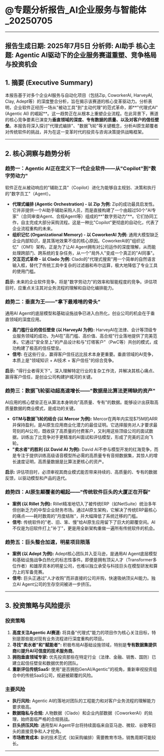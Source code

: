 # @专题分析报告_AI企业服务与智能体_20250705

---
**报告生成日期:** 2025年7月5日
**分析师:** AI助手
**核心主题:** Agentic AI驱动下的企业服务赛道重塑、竞争格局与投资机会
---

## 1. 摘要 (Executive Summary)

本报告基于对多个企业AI服务与自动化项目（包括Zip, CoworkerAI, HarveyAI, Clay, Adept等）的深度整合分析，旨在揭示该赛道的核心变革驱动力。分析表明，企业软件正经历一场从"被动工具"到"主动代理"的范式革命，即**"代理式AI" (Agentic AI) 的崛起**。这一趋势正在从根本上重塑企业流程。在此背景下，赛道的核心竞争要素已演变为**垂直领域的深度、专有数据的质量、以及对客户的信任壁垒**。本报告将深入探讨"代理式编排"、"数据飞轮"等关键概念，分析AI原生颠覆者对传统软件的挑战，并为在这一变革时代的投资与咨询决策提供战略框架。

---

## 2. 核心洞察与趋势分析

### 趋势一：Agentic AI正在定义下一代企业软件——从"Copilot"到"数字劳动力"

软件正在从被动响应的"辅助工具"（Copilot）进化为能够自主规划、决策和执行的"数字员工"（Agent）。

*   **代理式编排 (Agentic Orchestration) - 以 Zip 为例:** Zip的成功最具启发性。它并非提供一个AI助手辅助采购人员，而是直接构建了一个由超过50个"AI专家"（合同审查Agent、合规Agent等）组成的**"数字劳动力"**。它们协同工作，自主完成大部分采购流程。这是一种比"Copilot"更彻底的自动化，代表了企业流程重构的未来。
*   **组织记忆 (Organizational Memory) - 以 CoworkerAI 为例:** 通用大模型缺乏企业内部知识，是其落地效果不佳的核心原因。CoworkerAI的"组织记忆"（OM1）架构，正是为了让AI Agent拥有对公司运作的深度理解，从而能处理跨部门、跨系统的复杂任务，从一个"局外人"变成一个真正的"AI同事"。
*   **交互范式革命 - 以 Clado 为例:** Clado的"代理式搜索"用一个简单的自然语言输入框，替代了传统工具中复杂的过滤器和布尔运算，极大地降低了专业工具的使用门槛。

**启示:** 未来的企业软件竞争，将是"数字劳动力"的效率和智能程度的竞争。评估项目时，应重点关注其对业务流程的理解和自动化编排能力。

### 趋势二：垂直为王——"拿下最难啃的骨头"

通用AI Agent的底层模型和基础设施战争已进入白热化，创业公司的机会在于垂直领域的深度应用。
*   **高门槛行业的信任壁垒 (以 HarveyAI 为例):** HarveyAI在法律、会计等顶级专业服务领域的成功，为AI在"高门槛、高价值、高合规"行业落地提供了完美范本。它通过"安全至上"的产品设计和与"灯塔客户"（PwC等）共创的模式，成功构建了极高的信任壁垒。
*   **信号:** 在这些行业，赢得客户信任远比技术本身更重要。垂直领域的AI竞争，本质上是"领域知识 + AI技术 + 客户信任"的综合竞争。

**启示:** "得行业者得天下"。深入理解特定行业的复杂工作流，并解决其核心痛点、赢得客户信任，是创业公司构建护城河的关键。

### 趋势三：数据飞轮驱动超高速增长——"数据是比算法更稀缺的资产"

AI应用的核心壁垒正在从算法本身转向"高质量、专有"的数据。能够设计出获取高质量数据的商业模式，是成功的关键。

*   **GTM与数据飞轮的结合 (以 Mercor 为例):** Mercor在两年内实现$75M的ARR并保持盈利，是AI原生应用商业化潜力的最佳证明。它选择服务对人才要求最苛刻的AI公司，既收获了高质量的付费客户，又利用这些顶级公司的面试数据，训练出了比竞争对手更精准的AI面试和评估模型，形成了完美的正向飞轮。
*   **"卖水者"的胜利 (以 David AI 为例):** David AI不参与模型开发的红海竞争，而是专注于提供训练高级语音模型所必需的高质量专有音频数据集，其惊人的增长速度证明，高质量数据是比算法更核心的资产。

**启示:** 评估项目时，必须审视其商业模式能否带来持续的、高质量的、专有的数据反馈，以驱动模型和产品的迭代。

### 趋势四：AI原生颠覆者的崛起——"传统软件巨头的大厦正在开裂"

*   **案例 (以 Rillet 为例):** Rillet精准地切入了被传统ERP（如NetSuite）统治多年但创新乏力的中型企业财务市场。通过AI原生架构，它解决了传统ERP最核心的痛点——耗时数周的"月度结账"，并大幅降低了系统迁移的门槛。
*   **信号:** 传统软件的"老、旧、笨、慢"给AI原生应用留下了巨大的颠覆空间。AI不仅是为旧软件打上"补丁"，更是用全新架构重做一遍所有传统软件的机会。

### 趋势五：巨头整合加速，明星项目陨落

*   **案例 (以 Adept 为例):** Adept核心团队并入亚马逊，是通用AI Agent底层模型和基础设施战争白热化的标志性事件。即便是拥有顶尖人才（Transformer多位作者）和雄厚资本的明星公司，也难以独立承受与科技巨头在模型研发和算力上的军备竞赛。
*   **信号:** 巨头正通过"人才收购"而非直接的公司并购，快速吸纳顶尖AI能力。独立AI Agent公司的生存空间被进一步挤压。

---

## 3. 投资策略与风险提示

### 投资策略
1.  **高度关注Agentic AI赛道:** 将具备"代理式"能力的项目作为核心关注目标，特别是那些能对现有业务流程进行深度重构的项目。
2.  **寻找"卖水者"和"赋能者":** 积极布局AI基础设施领域，特别是**专有数据集提供商**和**提升AI可信度的技术服务商**。
3.  **拥抱垂直领域专家:** 优先投资那些在特定行业（法律、金融、销售、国防）已建立起信任壁垒和数据优势的团队。
4.  **重新评估传统SaaS:** 使用"是否拥抱GenAI/Agentic"的视角，重新审视投资组合中的传统SaaS公司，规避被颠覆的风险。

### 主要风险
*   **执行风险:** Agentic AI的落地对团队的工程能力和对客户业务流程的理解能力要求极高。
*   **数据隐私与合规:** 人物数据（Clado）和企业内部数据（CoworkerAI）的处理，始终面临严格的合规挑战。
*   **巨头挤压风险:** 通用型AI Agent平台将持续面临来自亚马逊、微软、谷歌等巨头的直接竞争和人才挖角。
*   **市场教育成本:** 新的技术范式（如采购编排）需要教育市场，销售周期可能较长。

--- 
